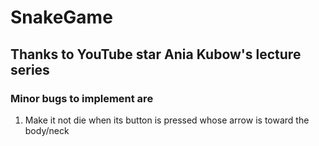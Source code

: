 # SnakeGame

## Thanks to  YouTube star Ania Kubow's lecture series

### Minor bugs to implement are
1. Make it not die when its button is pressed whose arrow is toward the body/neck
